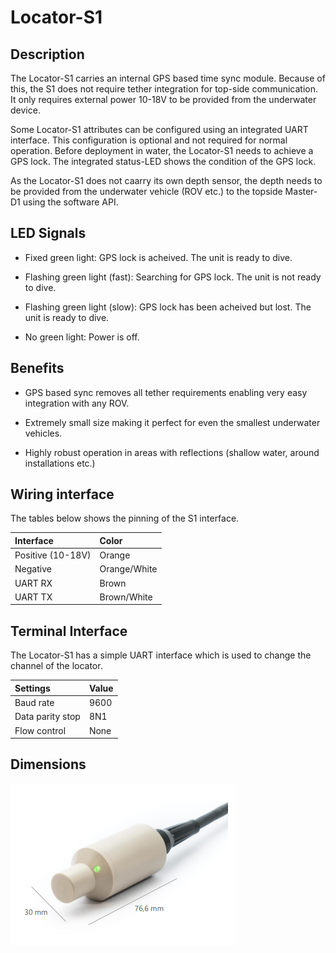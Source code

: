 # Locator-S1

## Description

The Locator-S1 carries an internal GPS based time sync module. Because of this, the S1 does not require tether integration for top-side communication. It only requires external power 10-18V to be provided from the underwater device. 

Some Locator-S1 attributes can be configured using an integrated UART interface. This configuration is optional and not required for normal operation. Before deployment in water, the Locator-S1 needs to achieve a GPS lock. The integrated status-LED shows the condition of the GPS lock.

As the Locator-S1 does not caarry its own depth sensor, the depth needs to be provided from the underwater vehicle (ROV etc.) to the topside Master-D1 using the software API.

## LED Signals

* Fixed green light: GPS lock is acheived. The unit is ready to dive.

* Flashing green light (fast): Searching for GPS lock. The unit is not ready to dive.

* Flashing green light (slow): GPS lock has been acheived but lost. The unit is ready to dive.

* No green light: Power is off.

## Benefits

* GPS based sync removes all tether requirements enabling very easy integration with any ROV.

* Extremely small size making it perfect for even the smallest underwater vehicles.

* Highly robust operation in areas with reflections (shallow water, around installations etc.)

## Wiring interface

The tables below shows the pinning of the S1 interface.

| Interface           | Color |
| :------------------ | :-- |
| Positive (10-18V) | Orange  |
| Negative | Orange/White   |
| UART RX | Brown  |
| UART TX | Brown/White   |

## Terminal Interface

The Locator-S1 has a simple UART interface which is used to change the channel of the locator. 

| Settings           | Value |
| :------------------ | :-- |
| Baud rate | 9600  |
| Data parity stop | 8N1   |
| Flow control | None  |

## Dimensions

![s1_dimensions](../img/s1_dimensions.png)
